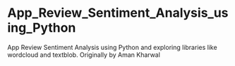 # App_Review_Sentiment_Analysis_using_Python
App Review Sentiment Analysis using Python and exploring libraries like wordcloud and textblob. Originally by Aman Kharwal
